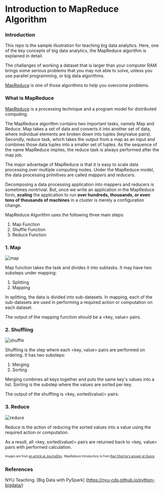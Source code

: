 # Introduction to MapReduce Algorithm

### Introduction

This repo is the sample illustration for teaching big data analytics. Here, one of the key concepts of big data analytics, the MapReduce algorithm is explained in detail.

The challanges of working a dataset that is larger than your computer RAM brings some serious problems that you may not able to solve, unless you use parallel programming, or big data algorithms. 

[MapReduce](https://research.google/pubs/pub62/) is one of those algorithms to help you overcome problems.


### What is MapReduce

[MapReduce](https://en.wikipedia.org/wiki/MapReduce) is a processing technique and a program model for distributed computing.

The MapReduce algorithm contains two important tasks, namely Map and Reduce. Map takes a set of data and converts it into another set of data, where individual elements are broken down into tuples (key/value pairs). Secondly, reduce task, which takes the output from a map as an input and combines those data tuples into a smaller set of tuples. As the sequence of the name MapReduce implies, the reduce task is always performed after the map job.

The major advantage of MapReduce is that it is easy to scale data processing over multiple computing nodes. Under the MapReduce model, the data processing primitives are called *mappers* and *reducers*. 

Decomposing a data processing application into mappers and reducers is sometimes nontrivial. But, once we write an application in the MapReduce form, **scaling** the application to run **over hundreds, thousands, or even tens of thousands of machines** in a cluster is merely a configuration change.

MapReduce Algorithm uses the following three main steps:

1. Map Function
2. Shuffle Function
3. Reduce Function

### 1. Map

![map](assets/map.png)

Map function takes the task and divides it into subtasks. It may have two substeps under mapping:

1. Splitting 
2. Mapping

In splitting, the data is divided into sub-datasets.
In mapping, each of the sub-datasets are used in performing a required action or computation on each dataset.

The output of the mapping function should be a <key, value> pairs.

### 2. Shuffling

![shuffle](assets/shuffle.png)

Shuffling is the step where each <key, value> pairs are performed on ordering. It has two substeps:

1. Merging
2. Sorting

Merging combines all keys together and puts the same key's values into a list.
Sorting is the substep where the values are sorted per key.

The output of the shuffling is <key, sorted(value)> pairs. 

### 3. Reduce

![reduce](assets/reduce.png)

Reduce is the action of reducing the sorted values into a value using the required action or computation.

As a result, all <key, sorted(value)> pairs are returned back to <key, value> pairs with performed calculation.

<sup><sub>Images are from [an article at JournalDev](https://www.journaldev.com/8848/mapreduce-algorithm-example).</sup></sub>
<sup><sub>MapReduce introductory is from [Ravi Sharma's answer at Quora](https://www.quora.com/What-is-Map-Reduce/answer/Ravi-Sharma-3187/).</sup></sub>

### References

NYU Teaching. [Big Data with PySpark] (https://nyu-cds.github.io/python-bigdata/)